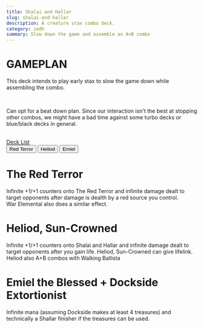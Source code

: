 ```yaml
---
title: Shalai and Hallar
slug: shalai-and-hallar
description: A creature stax combo deck.
category: cedh
summary: Slow down the game and assemble an A+B combo
---
```


<h1 class="text-2xl text-teal-400"> GAMEPLAN </h1>

This deck intends to play early stax to slow the game down while assembling the combo.

<br/>

Can opt for a beat down plan. Since our interaction isn't the best at stopping other combos, we might have a bad time against some turbo decks or blue/black decks in general.

<br/>
<a target="_blank" href="https://www.moxfield.com/decks/-BsbhGCB7kmDRKhUlQ7S_w"> Deck List </a>
<br/>

<div class="tab overflow-hidden my-2">
  <button class="tablinks border border-black p-1" onclick="openTab(event, 'Terror')">Red Terror</button>
  <button class="tablinks border border-black p-1" onclick="openTab(event, 'Heliod')">Heliod</button>
  <button class="tablinks border border-black p-1" onclick="openTab(event, 'Emiel')">Emiel</button>
</div>

<div id="Terror" class="tabcontent border border-solid border-stone-600 p-4">
    <h1 class="text-xl text-purple-400"> The Red Terror </h1>
    <div>
        Infinite +1/+1 counters onto The Red Terror and infinite damage dealt to target opponents after damage is dealth by a red source you control.
    </div>
    <div>
        War Elemental also does a similar effect.
    </div>
</div>

<div id="Heliod" class="tabcontent hidden border border-solid border-stone-600 p-4">
    <h1 class="text-xl text-purple-400"> Heliod, Sun-Crowned </h1>
    <div>
        Infinite +1/+1 counters onto Shalai and Hallar and infinite damage dealt to target opponents after you gain life. Heliod, Sun-Crowned can give lifelink. 
    </div>
    <div>
        Heliod also A+B combos with Walking Ballista
    </div>
</div>

<div id="Emiel" class="tabcontent hidden border border-solid border-stone-600 p-4">
    <h1 class="text-2xl text-purple-400"> Emiel the Blessed + Dockside Extortionist </h1>
    <div>
        Infinite mana (assuming Dockside makes at least 4 treasures) and technically a Shallar finisher if the treasures can be used.
    </div>
</div>

<script type="text/javascript">     
    function openTab(evt, tabName) {

    let i, tabcontent, tablinks;

    tabcontent = document.getElementsByClassName("tabcontent");
    for (i = 0; i < tabcontent.length; i++) {
        tabcontent[i].style.display = "none";
    }

    tablinks = document.getElementsByClassName("tablinks");
    for (i = 0; i < tablinks.length; i++) {
        tablinks[i].className = tablinks[i].className.replace(" active", "");
    }

    document.getElementById(tabName).style.display = "block";
    evt.currentTarget.className += " active";
    }
</script>

